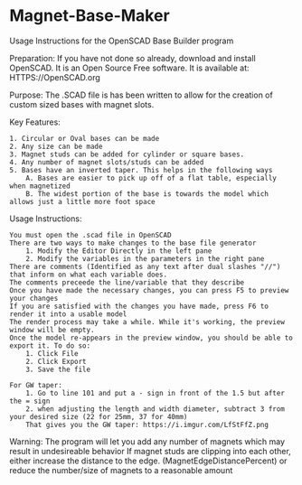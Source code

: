 # Magnet-Base-Maker

Usage Instructions for the OpenSCAD Base Builder program

Preparation:
	If you have not done so already, download and install OpenSCAD.
	It is an Open Source Free software.
	It is available at: HTTPS://OpenSCAD.org

Purpose:
	The .SCAD file is has been written to allow for the creation of custom sized bases with magnet slots.

Key Features:

	1. Circular or Oval bases can be made
	2. Any size can be made
	3. Magnet studs can be added for cylinder or square bases.
	4. Any number of magnet slots/studs can be added
	5. Bases have an inverted taper. This helps in the following ways
		A. Bases are easier to pick up off of a flat table, especially when magnetized
		B. The widest portion of the base is towards the model which allows just a little more foot space

Usage Instructions: 

	You must open the .scad file in OpenSCAD
	There are two ways to make changes to the base file generator
		1. Modify the Editor Directly in the left pane
		2. Modify the variables in the parameters in the right pane
	There are comments (Identified as any text after dual slashes "//") that inform on what each variable does.
	The comments preceede the line/variable that they describe
	Once you have made the necessary changes, you can press F5 to preview your changes
	If you are satisfied with the changes you have made, press F6 to render it into a usable model
	The render process may take a while. While it's working, the preview window will be empty.
	Once the model re-appears in the preview window, you should be able to export it. To do so:
		1. Click File
		2. Click Export
		3. Save the file

	For GW taper:
		1. Go to line 101 and put a - sign in front of the 1.5 but after the = sign
		2. when adjusting the length and width diameter, subtract 3 from your desired size (22 for 25mm, 37 for 40mm)
		That gives you the GW taper: https://i.imgur.com/LfStFfZ.png



Warning:
The program will let you add any number of magnets which may result in undesireable behavior
If magnet studs are clipping into each other, either increase the distance to the edge. (MagnetEdgeDistancePercent) or reduce the number/size of magnets to a reasonable amount
